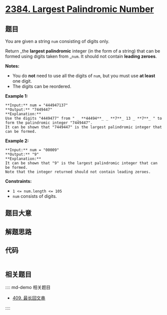 # [2384. Largest Palindromic Number](https://leetcode.com/problems/largest-palindromic-number)

## 题目

You are given a string `num` consisting of digits only.

Return _the **largest palindromic** integer (in the form of a string) that can
be formed using digits taken from _`num`. It should not contain **leading
zeroes**.

**Notes:**

  * You do **not** need to use all the digits of `num`, but you must use **at least** one digit.
  * The digits can be reordered.



**Example 1:**

    
    
    **Input:** num = "444947137"
    **Output:** "7449447"
    **Explanation:** 
    Use the digits "4449477" from " _ **44494**_ _ **7**_ 13 _ **7**_ " to form the palindromic integer "7449447".
    It can be shown that "7449447" is the largest palindromic integer that can be formed.
    

**Example 2:**

    
    
    **Input:** num = "00009"
    **Output:** "9"
    **Explanation:** 
    It can be shown that "9" is the largest palindromic integer that can be formed.
    Note that the integer returned should not contain leading zeroes.
    



**Constraints:**

  * `1 <= num.length <= 105`
  * `num` consists of digits.


## 题目大意

## 解题思路

## 代码

```javascript

```

## 相关题目

:::: md-demo 相关题目
- [409. 最长回文串](https://leetcode.com/problems/longest-palindrome)

::::

